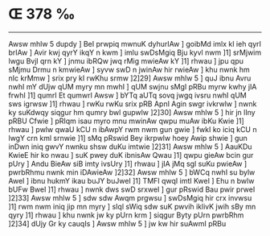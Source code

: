 # Œ 378 ‰
---
Awsw mhlw 5 dupdy ] BeI prwpiq mwnuK dyhurIAw ] goibMd imlx kI ieh
qyrI brIAw ] Avir kwj qyrY ikqY n kwm ] imlu swDsMgiq Bju kyvl nwm
]1] srMjwim lwgu Bvjl qrn kY ] jnmu ibRQw jwq rMig mwieAw kY ]1]
rhwau ] jpu qpu sMjmu Drmu n kmwieAw ] syvw swD n jwinAw hir rwieAw
] khu nwnk hm nIc krMmw ] srix pry kI rwKhu srmw ]2]29] Awsw
mhlw 5 ] quJ ibnu Avru nwhI mY dUjw qUM myry mn mwhI ] qUM swjnu sMgI pRBu
myrw kwhy jIA frwhI ]1] qumrI Et qumwrI Awsw ] bYTq aUTq sovq
jwgq ivsru nwhI qUM sws igrwsw ]1] rhwau ] rwKu rwKu srix pRB ApnI
Agin swgr ivkrwlw ] nwnk ky suKdwqy siqgur hm qumry bwl gupwlw
]2]30] Awsw mhlw 5 ] hir jn lIny pRBU Cfwie ] pRIqm isau myro mnu
mwinAw qwpu muAw ibKu Kwie ]1] rhwau ] pwlw qwaU kCU n ibAwpY rwm
nwm gun gwie ] fwkI ko iciq kCU n lwgY crn kml srnwie ]1] sMq
pRswid Bey ikrpwlw hoey Awip shwie ] gun inDwn iniq gwvY nwnku shsw
duKu imtwie ]2]31] Awsw mhlw 5 ] AauKDu KwieE hir ko nwau ] suK
pwey duK ibnisAw Qwau ]1] qwpu gieAw bcin gur pUry ] Andu BieAw
siB imty ivsUry ]1] rhwau ] jIA jMq sgl suKu pwieAw ] pwrbRhmu nwnk
min iDAwieAw ]2]32] Awsw mhlw 5 ] bWCq nwhI su bylw AweI ] ibnu
hukmY ikau buJY buJweI ]1] TMFI qwqI imtI KweI ] Ehu n bwlw bUFw BweI
]1] rhwau ] nwnk dws swD srxweI ] gur pRswid Bau pwir prweI
]2]33] Awsw mhlw 5 ] sdw sdw Awqm prgwsu ] swDsMgiq hir crx
invwsu ]1] rwm nwm iniq jip mn myry ] sIql sWiq sdw suK pwvih
iklivK jwih sBy mn qyry ]1] rhwau ] khu nwnk jw ky pUrn krm ]
siqgur Byty pUrn pwrbRhm ]2]34] dUjy Gr ky cauqIs ] Awsw mhlw 5 ]
jw kw hir suAwmI pRBu
####
